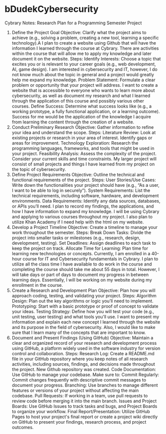 # bDudekCybersecurity
Cybrary Notes:
Research Plan for a Programming Semester Project
1.  Define the Project Goal
Objective: Clarify what the project aims to achieve (e.g., solving a problem, creating a new tool, learning a specific technology).A
I plan to create a website using Github that will have the information I learned through the course at Cybrary. There are activities within the course that will allow me to apply my knowledge and later document it on the website.
Steps:
Identify Interests: Choose a topic that excites you or is relevant to your career goals (e.g., web development, AI, game design).
I am interested in cybersecurity and IT, however, I do not know much about the topic in general and a project would greatly help me expand my knowledge.
Problem Statement: Formulate a clear problem or opportunity that your project will address.
I want to create a website that is accessible to everyone who wants to learn more about cybersecurity, as well as document my research and what I learned through the application of this course and possibly various other courses.
Define Success: Determine what success looks like (e.g., a working prototype, a fully functional application, or a learning outcome).
Success for me would be the application of the knowledge I acquire from learning the content through the creation of a website. 
2.  Conduct Preliminary Research
Objective: Gather information to refine your idea and understand the scope.
Steps:
Literature Review: Look at existing projects or research in your area of interest. Identify gaps or areas for improvement.
Technology Exploration: Research the programming languages, frameworks, and tools that might be used in your project.
Feasibility Analysis: Assess the complexity of the project. Consider your current skills and time constraints.
My larger project will consist of small projects and things I have learned from my project on the topic of cybersecurity.
3.  Define Project Requirements
Objective: Outline the technical and functional requirements of the project.
Steps:
User Stories/Use Cases: Write down the functionalities your project should have (e.g., “As a user, I want to be able to log in securely”).
System Requirements: List the technical requirements, including software, hardware, and development environments.
Data Requirements: Identify any data sources, databases, or APIs you’ll need.
I plan to record my findings, the applications, and how I have information to expand my knowledge. I will be using Cybrary and applying to various courses throughout my project. I also plan to utilize Khan Academy if I need help with the html on my website.
4.  Develop a Project Timeline
Objective: Create a timeline to manage your work throughout the semester.
Steps:
Break Down Tasks: Divide the project into smaller tasks or milestones (e.g., research, design, development, testing).
Set Deadlines: Assign deadlines to each task to keep the project on track.
Allocate Time for Learning: Plan time for learning new technologies or concepts.
Currently, I am enrolled in a 40-hour course for IT and Cybersecurity fundamentals in Cybrary. I plan to utilize all the class time I have available to do work in the course and completing the course should take me about 55 days in total. However, I will take days or part of days to document my progress in between learning days. Essentially, I will be working on my website during my enrollment in the course.
5.  Create a Research and Development Plan
Objective: Plan how you will approach coding, testing, and validating your project.
Steps:
Algorithm Design: Plan out the key algorithms or logic you’ll need to implement.
Prototyping: Start with a basic prototype or proof of concept to validate your ideas.
Testing Strategy: Define how you will test your code (e.g., unit testing, user testing) and what tools you'll use.
I want to present my information and explain each new concept I learned through the website and its purpose in the field of cybersecurity. Also, I would like to make sure that I learn many of the concepts that are important to know.
6.  Document and Present Findings (Using GitHub)
Objective: Maintain a clear and organized record of your research and development process using GitHub, a platform widely used in the software industry for version control and collaboration.
Steps:
Research Log: Create a README.md file in your GitHub repository where you keep notes of all research activities, including sources, findings, and decisions made throughout the project.
New Github repository was created.
Code Documentation: Use GitHub to manage your codebase. Make sure to:
Commit Regularly: Commit changes frequently with descriptive commit messages to document your progress.
Branching: Use branches to manage different features or versions of your project without affecting the main codebase.
Pull Requests: If working in a team, use pull requests to review code before merging it into the main branch.
Issues and Project Boards: Use GitHub Issues to track tasks and bugs, and Project Boards to organize your workflow.
Final Report/Presentation: Utilize GitHub Pages to host your project's final report or create a project wiki directly on GitHub to present your findings, research process, and project outcomes.